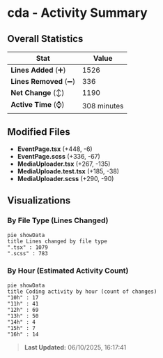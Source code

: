 # cda - Activity Summary 

## Overall Statistics

| Stat                   | Value                                                             |
| ---------------------- | ----------------------------------------------------------------- |
| **Lines Added** (➕)   | 1526                                          |
| **Lines Removed** (➖) | 336                                        |
| **Net Change** (↕)    | 1190                |
| **Active Time** (⌚)   | 308 minutes |


## Modified Files
- **EventPage.tsx** (+448, -6)
- **EventPage.scss** (+336, -67)
- **MediaUploader.tsx** (+267, -135)
- **MediaUploade.test.tsx** (+185, -38)
- **MediaUploader.scss** (+290, -90)

## Visualizations

### By File Type (Lines Changed)

```mermaid
pie showData
title Lines changed by file type
".tsx" : 1079
".scss" : 783
```

### By Hour (Estimated Activity Count)

```mermaid
pie showData
title Coding activity by hour (count of changes)
"10h" : 17
"11h" : 41
"12h" : 69
"13h" : 50
"14h" : 4
"15h" : 7
"16h" : 14
```


> **Last Updated:** 06/10/2025, 16:17:41